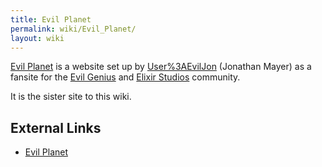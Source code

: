 ```yaml
---
title: Evil Planet
permalink: wiki/Evil_Planet/
layout: wiki
---
```


[Evil Planet](http://www.evilplanet.com) is a website set up by
[User%3AEvilJon](/wiki/User%3AEvilJon "wikilink") (Jonathan Mayer) as a
fansite for the [Evil Genius](/wiki/Evil_Genius "wikilink") and [Elixir
Studios](/wiki/Elixir_Studios "wikilink") community.

It is the sister site to this wiki.

External Links
--------------

-   [Evil Planet](http://www.evilplanet.com)
